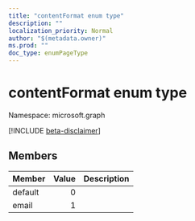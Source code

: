 ```yaml
---
title: "contentFormat enum type"
description: ""
localization_priority: Normal
author: "$(metadata.owner)"
ms.prod: ""
doc_type: enumPageType
---
```


# contentFormat enum type

Namespace: microsoft.graph

[!INCLUDE [beta-disclaimer](../../includes/beta-disclaimer.md)]

## Members

| Member  | Value | Description |
| :------ | ----: | :---------- |
| default | 0     |             |
| email   | 1     |             |
